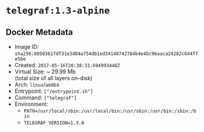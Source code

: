 # `telegraf:1.3-alpine`

## Docker Metadata

- Image ID: `sha256:6050361fdf31e3d84a754db1ed34148742764b4e4bc96aaca24282c644ffe5be`
- Created: `2017-05-16T20:38:31.694993448Z`
- Virtual Size: ~ 29.99 Mb  
  (total size of all layers on-disk)
- Arch: `linux`/`amd64`
- Entrypoint: `["/entrypoint.sh"]`
- Command: `["telegraf"]`
- Environment:
  - `PATH=/usr/local/sbin:/usr/local/bin:/usr/sbin:/usr/bin:/sbin:/bin`
  - `TELEGRAF_VERSION=1.3.0`
